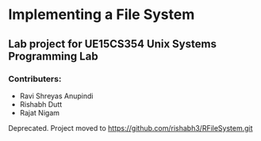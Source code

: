 # Implementing a File System
## Lab project for UE15CS354 Unix Systems Programming Lab

### Contributers:
* Ravi Shreyas Anupindi
* Rishabh Dutt
* Rajat Nigam

Deprecated. Project moved to https://github.com/rishabh3/RFileSystem.git
